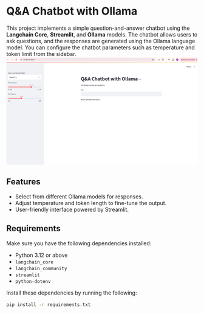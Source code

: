 # Q&A Chatbot with Ollama

This project implements a simple question-and-answer chatbot using the **Langchain Core**, **Streamlit**, and **Ollama** models. The chatbot allows users to ask questions, and the responses are generated using the Ollama language model. You can configure the chatbot parameters such as temperature and token limit from the sidebar.
![alt text](<Screenshot 2024-10-07 at 6.04.58 PM.png>)

## Features
- Select from different Ollama models for responses.
- Adjust temperature and token length to fine-tune the output.
- User-friendly interface powered by Streamlit.

## Requirements

Make sure you have the following dependencies installed:

- Python 3.12 or above
- `langchain_core`
- `langchain_community`
- `streamlit`
- `python-dotenv`

Install these dependencies by running the following:

```bash
pip install -r requirements.txt
